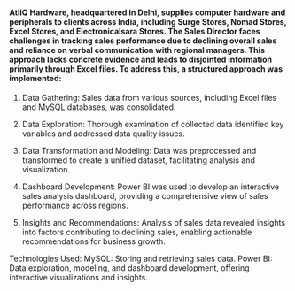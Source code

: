 #### AtliQ Hardware, headquartered in Delhi, supplies computer hardware and peripherals to clients across India, including Surge Stores, Nomad Stores, Excel Stores, and Electronicalsara Stores. The Sales Director faces challenges in tracking sales performance due to declining overall sales and reliance on verbal communication with regional managers. This approach lacks concrete evidence and leads to disjointed information primarily through Excel files. To address this, a structured approach was implemented:

1. Data Gathering: Sales data from various sources, including Excel files and MySQL databases, was consolidated.

2. Data Exploration: Thorough examination of collected data identified key variables and addressed data quality issues.

3. Data Transformation and Modeling: Data was preprocessed and transformed to create a unified dataset, facilitating analysis and visualization.

4. Dashboard Development: Power BI was used to develop an interactive sales analysis dashboard, providing a comprehensive view of sales performance across regions.

5. Insights and Recommendations: Analysis of sales data revealed insights into factors contributing to declining sales, enabling actionable recommendations for business growth.

Technologies Used:
MySQL: Storing and retrieving sales data.
Power BI: Data exploration, modeling, and dashboard development, offering interactive visualizations and insights.




